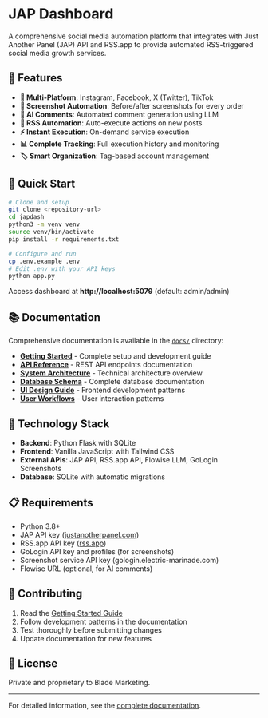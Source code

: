 # JAP Dashboard

A comprehensive social media automation platform that integrates with Just Another Panel (JAP) API and RSS.app to provide automated RSS-triggered social media growth services.

## 🎯 Features

- **📱 Multi-Platform**: Instagram, Facebook, X (Twitter), TikTok
- **📸 Screenshot Automation**: Before/after screenshots for every order
- **🤖 AI Comments**: Automated comment generation using LLM
- **📡 RSS Automation**: Auto-execute actions on new posts  
- **⚡ Instant Execution**: On-demand service execution
- **📊 Complete Tracking**: Full execution history and monitoring
- **🏷️ Smart Organization**: Tag-based account management

## 🚀 Quick Start

```bash
# Clone and setup
git clone <repository-url>
cd japdash
python3 -m venv venv
source venv/bin/activate
pip install -r requirements.txt

# Configure and run
cp .env.example .env
# Edit .env with your API keys
python app.py
```

Access dashboard at **http://localhost:5079** (default: admin/admin)

## 📚 Documentation

Comprehensive documentation is available in the [`docs/`](docs/) directory:

- **[Getting Started](docs/guides/getting-started.md)** - Complete setup and development guide
- **[API Reference](docs/api/endpoints.md)** - REST API endpoints documentation  
- **[System Architecture](docs/architecture/system-overview.md)** - Technical architecture overview
- **[Database Schema](docs/database-schema.md)** - Complete database documentation
- **[UI Design Guide](docs/ui/design-guide.md)** - Frontend development patterns
- **[User Workflows](docs/ui/user-workflows.md)** - User interaction patterns

## 🔧 Technology Stack

- **Backend**: Python Flask with SQLite
- **Frontend**: Vanilla JavaScript with Tailwind CSS
- **External APIs**: JAP API, RSS.app API, Flowise LLM, GoLogin Screenshots
- **Database**: SQLite with automatic migrations

## 📋 Requirements

- Python 3.8+
- JAP API key ([justanotherpanel.com](https://justanotherpanel.com))
- RSS.app API key ([rss.app](https://rss.app))
- GoLogin API key and profiles (for screenshots)
- Screenshot service API key (gologin.electric-marinade.com)
- Flowise URL (optional, for AI comments)

## 🤝 Contributing

1. Read the [Getting Started Guide](docs/guides/getting-started.md)
2. Follow development patterns in the documentation
3. Test thoroughly before submitting changes
4. Update documentation for new features

## 📄 License

Private and proprietary to Blade Marketing.

---

For detailed information, see the [complete documentation](docs/README.md).